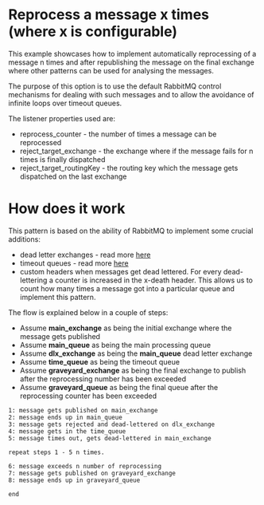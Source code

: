 # Reprocess a message x times (where x is configurable)

This example showcases how to implement automatically reprocessing of a message n times and after republishing
the message on the final exchange where other patterns can be used for analysing the messages.

The purpose of this option is to use the default RabbitMQ control mechanisms for dealing with such messages and 
to allow the avoidance of infinite loops over timeout queues.

The listener properties used are:

* reprocess_counter - the number of times a message can be reprocessed
* reject_target_exchange - the exchange where if the message fails for n times is finally dispatched
* reject_target_routingKey - the routing key which the message gets dispatched on the last exchange

# How does it work

This pattern is based on the ability of RabbitMQ to implement some crucial additions:

* dead letter exchanges - read more [here](https://www.rabbitmq.com/dlx.html)
* timeout queues - read more [here](https://www.rabbitmq.com/ttl.html)
* custom headers when messages get dead lettered. For every dead-lettering a counter is increased in the x-death header.
This allows us to count how many times a message got into a particular queue and implement this pattern.

The flow is explained below in a couple of steps:
* Assume __main_exchange__ as being the initial exchange where the message gets published
* Assume __main_queue__ as being the main processing queue
* Assume __dlx_exchange__ as being the __main_queue__ dead letter exchange
* Assume __time_queue__ as being the timeout queue
* Assume __graveyard_exchange__ as being the final exchange to publish after the reprocessing number has been exceeded
* Assume __graveyard_queue__ as being the final queue after the reprocessing counter has been exceeded

```
1: message gets published on main_exchange
2: message ends up in main_queue
3: message gets rejected and dead-lettered on dlx_exchange
4: message gets in the time_queue
5: message times out, gets dead-lettered in main_exchange

repeat steps 1 - 5 n times.

6: message exceeds n number of reprocessing
7: message gets published on graveyard_exchange
8: message ends up in graveyard_queue

end
```